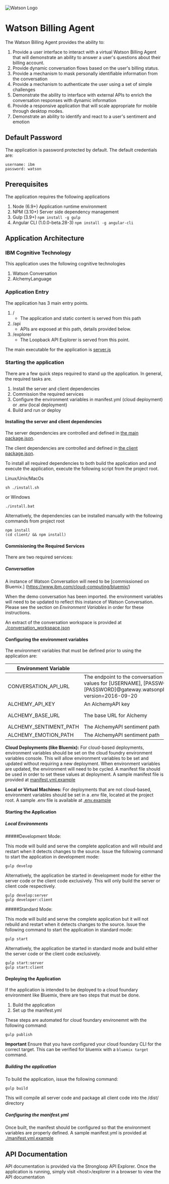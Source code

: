 ![Watson Logo](./readme/img/watson-tile-pos.png)

# Watson Billing Agent

The Watson Billing Agent provides the ability to:

1. Provide a user interface to interact with a virtual Watson Billing Agent that will demonstrate an ability to answer a user's questions about their billing account.
2. Provide dynamic conversation flows based on the user's billing status.
3. Provide a mechanism to mask personally identifiable information from the conversation
4. Provide a mechanism to authenticate the user using a set of simple challenges
5. Demonstrate the ability to interface with external APIs to enrich the conversation responses with dynamic information
6. Provide a responsive application that will scale appropriate for mobile through desktop modes.
7. Demonstrate an ability to identify and react to a user's sentiment and emotion

## Default Password
The application is password protected by default. The default credentials are:

```
username: ibm
password: watson
```

## Prerequisites
The application requires the following applications

1. Node (6.9+) Application runtime environment
2. NPM (3.10+) Server side dependency management
3. Gulp (3.9+) `npm install -g gulp`
4. Angular CLI (1.0.0-beta.28-3) `npm install -g angular-cli`

## Application Architecture
### IBM Cognitive Technology
This application uses the following cognitive technologies

1. Watson Conversation
2. AlchemyLanguage

### Application Entry
The application has 3 main entry points.

1. /
   * The application and static content is served from this path
2. /api
   * APIs are exposed at this path, details provided below.
3. /explorer
	* The Loopback API Explorer is served from this point.


 The main executable for the application is [server.js](./server/server.js)

### Starting the application
There are a few quick steps required to stand up the application. In general, the required tasks are.

1. Install the server and client dependencies
2. Commission the required services
3. Configure the environment variables in manifest.yml (cloud deployment) or .env (local deployment)
4. Build and run or deploy

#### Installing the server and client dependencies
The server dependencies are controlled and defined in [the main package.json](./package.json).

The client dependencies are controlled and defined in [the client package.json](./client/package.json).


To install all required dependencies to both build the application and and execute the application, execute the following script from the project root.

Linux/Unix/MacOs

```
sh ./install.sh
```
or Windows

```
./install.bat
```

Alternatively, the dependencies can be installed manually with the following commands from project root

```
npm install
(cd client/ && npm install)
```

#### Commisioning the Required Services
There are two required services:
##### Conversation
A instance of Watson Conversation will need to be [commissioned on Bluemix.] (https://www.ibm.com/cloud-computing/bluemix/)

When the demo conversation has been imported. the environment variables will need to be updated to reflect this instance of Watson Conversation. Please see the section on *Environment Variables* in order for these instructions.

An extract of the conversation workspace is provided at [./conversation_workspace.json](./conversation_workspace.json)


#### Configuring the environment variables
The environment variables that must be defined prior to using the application are:

|Environment Variable|Description|Default Value|
|--------------------|-----------|-------------|
|CONVERSATION\_API\_URL| The endpoint to the conversation API. Includes credentials. Value should be provided in this form, with values for [USERNAME], [PASSWORD], and [WORKSPACE_ID] https://[USERNAME]:[PASSWORD]@gateway.watsonplatform.net/conversation/api/v1/workspaces/[WORKSPACE_ID]/message?version=2016-09-20 | No Default
|ALCHEMY\_API\_KEY|An AlchemyAPI key
|ALCHEMY\_BASE\_URL|The base URL for Alchemy | https://gateway-a.watsonplatform.net/calls/
|ALCHEMY\_SENTIMENT\_PATH| The AlchemyAPI sentiment path | text/TextGetTextSentiment
|ALCHEMY\_EMOTION\_PATH| The AlchemyAPI sentiment path | text/TextGetEmotion


**Cloud Deployments (like Bluemix):** For cloud-based deployments, environment variables should be set on the cloud foundry environment variables console. This will allow environment variables to be set and updated without requiring a new deployment. When environment variables are updated, the environment will need to be cycled. A manifest file should be used in order to set these values at deployment. A sample manifest file is provided at [manifest.yml.example](./manifest.yml.example)

**Local or Virtual Machines:** For deployments that are not cloud-based, environment variables should be set in a .env file, located at the project root. A sample .env file is available at [.env.example](./.env.example)

#### Starting the Application
##### Local Environments
#####Development Mode:

This mode will build and serve the complete application and will rebuild and restart when it detects changes to the source. Issue the following command to start the application in development mode:

```
gulp develop
```

Alternatively, the application be started in development mode for either the server code or the client code exclusively. This will only build the server or client code respectively.

```
gulp develop:server
gulp developer:client
```

#####Standard Mode:

This mode will build and serve the complete application but it will not rebuild and restart when it detects changes to the source. Issue the following command to start the application in standard mode:

```
gulp start
```

Alternatively, the application be started in standard mode and build either the server code or the client code exclusively.

```
gulp start:server
gulp start:client
```

#### Deploying the Application

If the application is intended to be deployed to a cloud foundary environment like Bluemix, there are two steps that must be done.

1. Build the application
2. Set up the manifest.yml

These steps are automated for cloud foundary environemnt with the following command:

```
gulp publish
```

**Important**
Ensure that you have configured your cloud foundary CLI for the correct target. This can be verified for bluemix with a `bluemix target` command.


##### Building the application

To build the application, issue the following command:

```
gulp build
```

This will compile all server code and package all client code into the /dist/ directory

##### Configuring the manifest.yml

Once built, the manifest should be configured so that the environment variables are properly defined. A sample manifest.yml is provided at [./manifest.yml.example](./manifest.yml.example)


## API Documentation

API documentation is provided via the Strongloop API Explorer. Once the application is running, simply visit \<host\>/explorer in a browser to view the API documentation
